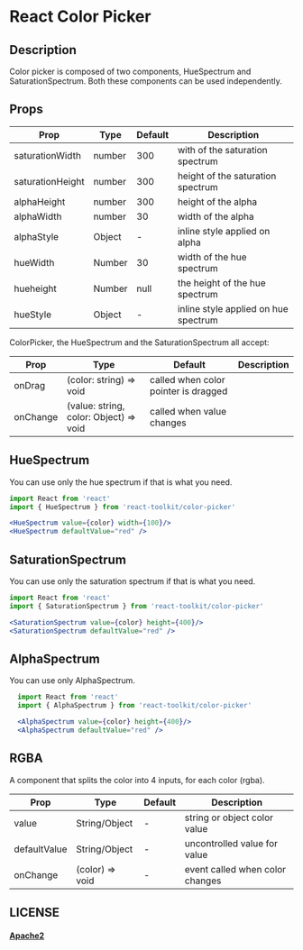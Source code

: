 # React Color Picker

## Description

Color picker is composed of two components, HueSpectrum and SaturationSpectrum.
Both these components can be used independently.

## Props

Prop | Type | Default | Description
--- | --- | --- | --
saturationWidth|number|300|with of the saturation spectrum
saturationHeight|number|300|height of the saturation spectrum
alphaHeight|number|300|height of the alpha
alphaWidth|number|30|width of the alpha
alphaStyle|Object|-|inline style applied on alpha
hueWidth|Number|30|width of the hue spectrum
hueheight|Number|null|the height of the hue spectrum
hueStyle|Object|-|inline style applied on hue spectrum

ColorPicker, the HueSpectrum and the SaturationSpectrum all accept:

Prop | Type | Default | Description
--- | --- | --- | --
onDrag|(color: string) => void|called when color pointer is dragged
onChange|(value: string, color: Object) => void|called when value changes


## HueSpectrum

You can use only the hue spectrum if that is what you need.

```jsx
import React from 'react'
import { HueSpectrum } from 'react-toolkit/color-picker'

<HueSpectrum value={color} width={100}/>
<HueSpectrum defaultValue="red" />
```

## SaturationSpectrum

You can use only the saturation spectrum if that is what you need.

```jsx
import React from 'react'
import { SaturationSpectrum } from 'react-toolkit/color-picker'

<SaturationSpectrum value={color} height={400}/>
<SaturationSpectrum defaultValue="red" />
```

## AlphaSpectrum


You can use only AlphaSpectrum.
```jsx
  import React from 'react'
  import { AlphaSpectrum } from 'react-toolkit/color-picker'

  <AlphaSpectrum value={color} height={400}/>
  <AlphaSpectrum defaultValue="red" />
```


## RGBA

A component that splits the color into 4 inputs, for each color (rgba).

Prop | Type | Default | Description
--- | --- | --- | --
value|String/Object|-|string or object color value
defaultValue|String/Object|-|uncontrolled value for value
onChange|(color) => void|-|event called when color changes

## LICENSE

#### [Apache2](./LICENSE)
